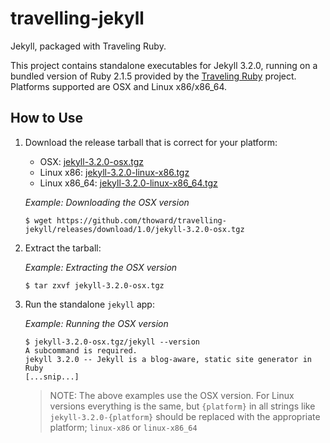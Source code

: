 # travelling-jekyll

Jekyll, packaged with Traveling Ruby.

This project contains standalone executables for Jekyll 3.2.0, running on a bundled version of Ruby 2.1.5 provided by the [Traveling Ruby](http://phusion.github.io/traveling-ruby/) project. Platforms supported are OSX and Linux x86/x86_64.

## How to Use

1. Download the release tarball that is correct for your platform:
    * OSX: [jekyll-3.2.0-osx.tgz](https://github.com/thoward/travelling-jekyll/releases/download/1.0/jekyll-3.2.0-osx.tgz)
    * Linux x86: [jekyll-3.2.0-linux-x86.tgz](https://github.com/thoward/travelling-jekyll/releases/download/1.0/jekyll-3.2.0-linux-x86.tgz)
    * Linux x86_64: [jekyll-3.2.0-linux-x86_64.tgz](https://github.com/thoward/travelling-jekyll/releases/download/1.0/jekyll-3.2.0-linux-x86_64.tgz)
   
    *Example: Downloading the OSX version*

    ```shell
    $ wget https://github.com/thoward/travelling-jekyll/releases/download/1.0/jekyll-3.2.0-osx.tgz
    ```
2. Extract the tarball: 

    *Example: Extracting the OSX version*

    ```shell
    $ tar zxvf jekyll-3.2.0-osx.tgz
    ```
3. Run the standalone `jekyll` app:

    *Example: Running the OSX version*

    ```shell
    $ jekyll-3.2.0-osx.tgz/jekyll --version
    A subcommand is required.
    jekyll 3.2.0 -- Jekyll is a blog-aware, static site generator in Ruby
    [...snip...]
    ```

    > NOTE: The above examples use the OSX version. For Linux versions everything is the same, but `{platform}` in all strings like `jekyll-3.2.0-{platform}` should be replaced with the appropriate platform; `linux-x86` or `linux-x86_64`
